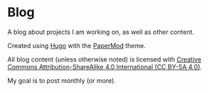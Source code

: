 # Blog

A blog about projects I am working on, as well as other content.

Created using [Hugo](https://gohugo.io/) with the [PaperMod](https://git.io/hugopapermod) theme.

All blog content (unless otherwise noted) is licensed with [Creative Commons Attribution-ShareAlike 4.0 International (CC BY-SA 4.0)](https://creativecommons.org/licenses/by-sa/4.0/).

My goal is to post monthly (or more).